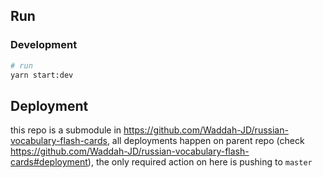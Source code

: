 ## Run

### Development

```bash
# run
yarn start:dev
```

## Deployment

this repo is a submodule in https://github.com/Waddah-JD/russian-vocabulary-flash-cards, all deployments happen on parent repo (check https://github.com/Waddah-JD/russian-vocabulary-flash-cards#deployment), the only required action on here is pushing to `master`
